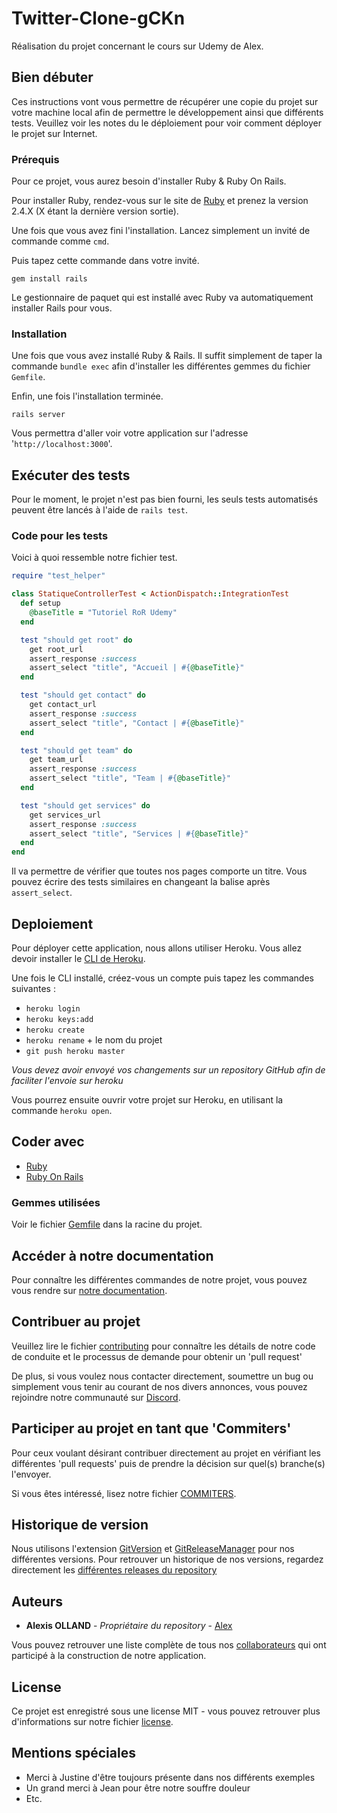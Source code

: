 # Twitter-Clone-gCKn

Réalisation du projet concernant le cours sur Udemy de Alex.

## Bien débuter

Ces instructions vont vous permettre de récupérer une copie du projet sur votre machine local afin de permettre le développement ainsi que différents tests. Veuillez voir les notes du le déploiement pour voir comment déployer le projet sur Internet.

### Prérequis

Pour ce projet, vous aurez besoin d'installer Ruby & Ruby On Rails.

Pour installer Ruby, rendez-vous sur le site de [Ruby](http://www.sitedumodeleun.com) et prenez la version 2.4.X (X étant la dernière version sortie).

Une fois que vous avez fini l'installation. Lancez simplement un invité de commande comme `cmd`.

Puis tapez cette commande dans votre invité.

```
gem install rails
```

Le gestionnaire de paquet qui est installé avec Ruby va automatiquement installer Rails pour vous.

### Installation

Une fois que vous avez installé Ruby & Rails. Il suffit simplement de taper la commande `bundle exec` afin d'installer les différentes gemmes du fichier `Gemfile`.

Enfin, une fois l'installation terminée.

```
rails server
```

Vous permettra d'aller voir votre application sur l'adresse '`http://localhost:3000`'.

## Exécuter des tests

Pour le moment, le projet n'est pas bien fourni, les seuls tests automatisés peuvent être lancés à l'aide de `rails test`.

### Code pour les tests

Voici à quoi ressemble notre fichier test.

```ruby
require "test_helper"

class StatiqueControllerTest < ActionDispatch::IntegrationTest
  def setup
    @baseTitle = "Tutoriel RoR Udemy"
  end

  test "should get root" do
    get root_url
    assert_response :success
    assert_select "title", "Accueil | #{@baseTitle}"
  end

  test "should get contact" do
    get contact_url
    assert_response :success
    assert_select "title", "Contact | #{@baseTitle}"
  end

  test "should get team" do
    get team_url
    assert_response :success
    assert_select "title", "Team | #{@baseTitle}"
  end

  test "should get services" do
    get services_url
    assert_response :success
    assert_select "title", "Services | #{@baseTitle}"
  end
end
```

Il va permettre de vérifier que toutes nos pages comporte un titre. Vous pouvez écrire des tests similaires en changeant la balise après `assert_select`.

## Deploiement

Pour déployer cette application, nous allons utiliser Heroku. Vous allez devoir installer le [CLI de Heroku](https://devcenter.heroku.com/articles/heroku-cli).

Une fois le CLI installé, créez-vous un compte puis tapez les commandes suivantes :

* `heroku login`
* `heroku keys:add`
* `heroku create`
* `heroku rename` + le nom du projet
* `git push heroku master`

_Vous devez avoir envoyé vos changements sur un repository GitHub afin de faciliter l'envoie sur heroku_

Vous pourrez ensuite ouvrir votre projet sur Heroku, en utilisant la commande `heroku open`.

## Coder avec

* [Ruby](https://www.ruby-lang.org/en/)
* [Ruby On Rails](https://sitedumodeledeux.org)

### Gemmes utilisées

Voir le fichier [Gemfile](https://github.com/gCKn/app-gckn-udemy/blob/master/Gemfile) dans la racine du projet.

## Accéder à notre documentation

Pour connaître les différentes commandes de notre projet, vous pouvez vous rendre sur [notre documentation](https://github.com/gCKn/app-gckn-udemy/blob/master/DOCS.md).

## Contribuer au projet

Veuillez lire le fichier [contributing](https://github.com/gCKn/app-gckn-udemy/blob/master/CONTRIBUTING.md) pour connaître les détails de notre code de conduite et le processus de demande pour obtenir un 'pull request'

De plus, si vous voulez nous contacter directement, soumettre un bug ou simplement vous tenir au courant de nos divers annonces, vous pouvez rejoindre notre communauté sur [Discord](https://discord.gg/nfrrx4R).

## Participer au projet en tant que 'Commiters'

Pour ceux voulant désirant contribuer directement au projet en vérifiant les différentes 'pull requests' puis de prendre la décision sur quel(s) branche(s) l'envoyer.

Si vous êtes intéressé, lisez notre fichier [COMMITERS](https://github.com/gCKn/app-gckn-udemy/blob/master/COMMITERS.md).

## Historique de version

Nous utilisons l'extension [GitVersion](https://github.com/GitTools/GitVersion) et [GitReleaseManager](https://github.com/GitTools/GitReleaseManager) pour nos différentes versions. Pour retrouver un historique de nos versions, regardez directement les [différentes releases du repository](https://github.com/gCKn/app-gckn-udemy/releases)

## Auteurs

* **Alexis OLLAND** - _Propriétaire du repository_ - [Alex](https://github.com/gCKn)

Vous pouvez retrouver une liste complète de tous nos [collaborateurs](https://github.com/project/contributeurs) qui ont participé à la construction de notre application.

## License

Ce projet est enregistré sous une license MIT - vous pouvez retrouver plus d'informations sur notre fichier [license](https://github.com/gCKn/app-gckn-udemy/blob/master/LICENSE.md).

## Mentions spéciales

* Merci à Justine d'être toujours présente dans nos différents exemples
* Un grand merci à Jean pour être notre souffre douleur
* Etc.
